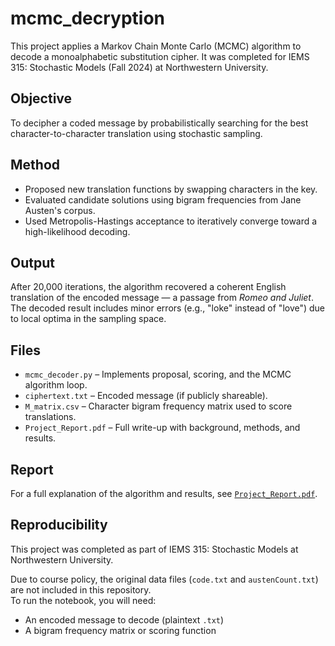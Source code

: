 # mcmc_decryption

This project applies a Markov Chain Monte Carlo (MCMC) algorithm to decode a monoalphabetic substitution cipher. It was completed for IEMS 315: Stochastic Models (Fall 2024) at Northwestern University.

## Objective

To decipher a coded message by probabilistically searching for the best character-to-character translation using stochastic sampling.

## Method

- Proposed new translation functions by swapping characters in the key.
- Evaluated candidate solutions using bigram frequencies from Jane Austen's corpus.
- Used Metropolis-Hastings acceptance to iteratively converge toward a high-likelihood decoding.

## Output

After 20,000 iterations, the algorithm recovered a coherent English translation of the encoded message — a passage from *Romeo and Juliet*.  
The decoded result includes minor errors (e.g., "loke" instead of "love") due to local optima in the sampling space.

## Files

- `mcmc_decoder.py` – Implements proposal, scoring, and the MCMC algorithm loop.
- `ciphertext.txt` – Encoded message (if publicly shareable).
- `M_matrix.csv` – Character bigram frequency matrix used to score translations.
- `Project_Report.pdf` – Full write-up with background, methods, and results.

## Report

For a full explanation of the algorithm and results, see [`Project_Report.pdf`](./Project_Report.pdf).

## Reproducibility

This project was completed as part of IEMS 315: Stochastic Models at Northwestern University.

Due to course policy, the original data files (`code.txt` and `austenCount.txt`) are not included in this repository.  
To run the notebook, you will need:

- An encoded message to decode (plaintext `.txt`)
- A bigram frequency matrix or scoring function 
